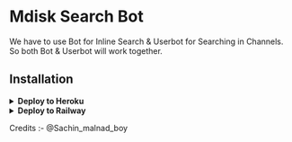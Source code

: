 # Mdisk Search Bot

We have to use Bot for Inline Search & Userbot for Searching in Channels. So both Bot & Userbot will work together.

## Installation

<details><summary><b>Deploy to Heroku</b></summary>
<p>
<br>
<a href="https://heroku.com/deploy?template=https://github.com/901980">
  <img src="https://www.herokucdn.com/deploy/button.svg" alt="Deploy">
</a>
</p>
</details>

<details>
  <summary><b>Deploy to Railway</b></summary>
<br/>

<p align="left">
<a href="https://railway.app/deploy?template=https%3A%2F%2Fgithub.com%2FPredatorHackerzZ%2FMessageSearchBot"
">
     <img height="30px" src="https://railway.app/button.svg">
  </a>
</p>
</details>

Credits :- @Sachin_malnad_boy

